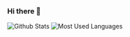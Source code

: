 ### Hi there 👋

<!--
**Yjx710/Yjx710** is a ✨ _special_ ✨ repository because its `README.md` (this file) appears on your GitHub profile.

Here are some ideas to get you started:

- 🔭 I’m currently working on ...
- 🌱 I’m currently learning ...
- 👯 I’m looking to collaborate on ...
- 🤔 I’m looking for help with ...
- 💬 Ask me about ...
- 📫 How to reach me: ...
- 😄 Pronouns: ...
- ⚡ Fun fact: ...
-->

![Github Stats](https://github-readme-stats.vercel.app/api?username=Yjx710&show_icons=true&theme=dark&count_private=true)
![Most Used Languages](https://github-readme-stats.vercel.app/api/top-langs/?username=Yjx710&theme=dark&layout=compact)

